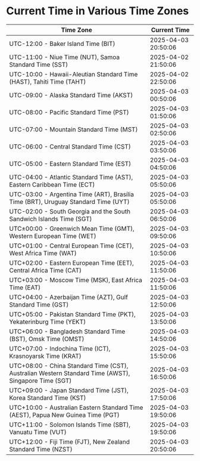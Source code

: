 # Current Time in Various Time Zones

| Time Zone | Current Time |
|-----------|--------------|
| UTC-12:00 - Baker Island Time (BIT) | 2025-04-03 20:50:06 |
| UTC-11:00 - Niue Time (NUT), Samoa Standard Time (SST) | 2025-04-02 21:50:06 |
| UTC-10:00 - Hawaii-Aleutian Standard Time (HAST), Tahiti Time (TAHT) | 2025-04-02 22:50:06 |
| UTC-09:00 - Alaska Standard Time (AKST) | 2025-04-03 00:50:06 |
| UTC-08:00 - Pacific Standard Time (PST) | 2025-04-03 01:50:06 |
| UTC-07:00 - Mountain Standard Time (MST) | 2025-04-03 02:50:06 |
| UTC-06:00 - Central Standard Time (CST) | 2025-04-03 03:50:06 |
| UTC-05:00 - Eastern Standard Time (EST) | 2025-04-03 04:50:06 |
| UTC-04:00 - Atlantic Standard Time (AST), Eastern Caribbean Time (ECT) | 2025-04-03 05:50:06 |
| UTC-03:00 - Argentina Time (ART), Brasília Time (BRT), Uruguay Standard Time (UYT) | 2025-04-03 05:50:06 |
| UTC-02:00 - South Georgia and the South Sandwich Islands Time (SGT) | 2025-04-03 06:50:06 |
| UTC±00:00 - Greenwich Mean Time (GMT), Western European Time (WET) | 2025-04-03 09:50:06 |
| UTC+01:00 - Central European Time (CET), West Africa Time (WAT) | 2025-04-03 10:50:06 |
| UTC+02:00 - Eastern European Time (EET), Central Africa Time (CAT) | 2025-04-03 11:50:06 |
| UTC+03:00 - Moscow Time (MSK), East Africa Time (EAT) | 2025-04-03 11:50:06 |
| UTC+04:00 - Azerbaijan Time (AZT), Gulf Standard Time (GST) | 2025-04-03 12:50:06 |
| UTC+05:00 - Pakistan Standard Time (PKT), Yekaterinburg Time (YEKT) | 2025-04-03 13:50:06 |
| UTC+06:00 - Bangladesh Standard Time (BST), Omsk Time (OMST) | 2025-04-03 14:50:06 |
| UTC+07:00 - Indochina Time (ICT), Krasnoyarsk Time (KRAT) | 2025-04-03 15:50:06 |
| UTC+08:00 - China Standard Time (CST), Australian Western Standard Time (AWST), Singapore Time (SGT) | 2025-04-03 16:50:06 |
| UTC+09:00 - Japan Standard Time (JST), Korea Standard Time (KST) | 2025-04-03 17:50:06 |
| UTC+10:00 - Australian Eastern Standard Time (AEST), Papua New Guinea Time (PGT) | 2025-04-03 19:50:06 |
| UTC+11:00 - Solomon Islands Time (SBT), Vanuatu Time (VUT) | 2025-04-03 19:50:06 |
| UTC+12:00 - Fiji Time (FJT), New Zealand Standard Time (NZST) | 2025-04-03 20:50:06 |
